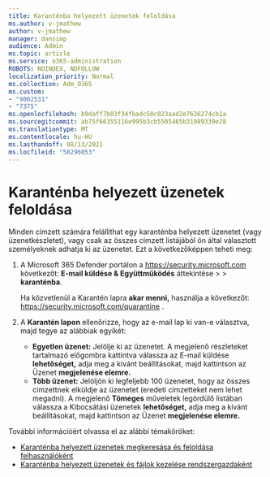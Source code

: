 ```yaml
---
title: Karanténba helyezett üzenetek feloldása
ms.author: v-jmathew
author: v-jmathew
manager: dansimp
audience: Admin
ms.topic: article
ms.service: o365-administration
ROBOTS: NOINDEX, NOFOLLOW
localization_priority: Normal
ms.collection: Adm_O365
ms.custom:
- "9002531"
- "7375"
ms.openlocfilehash: b9daff7b03f34fbadc50c023aad2e7636274cb1a
ms.sourcegitcommit: ab75f66355116e995b3cb5505465b31989339e28
ms.translationtype: MT
ms.contentlocale: hu-HU
ms.lasthandoff: 08/13/2021
ms.locfileid: "58296053"
---
```

# <a name="release-quarantined-messages"></a>Karanténba helyezett üzenetek feloldása

Minden címzett számára felállíthat egy karanténba helyezett üzenetet (vagy üzenetkészletet), vagy csak az összes címzett listájából ön által választott személyeknek adhatja ki az üzenetet. Ezt a következőképpen teheti meg:

1. A Microsoft 365 Defender portálon a <https://security.microsoft.com> következőt: **E-mail küldése & Együttműködés** áttekintése \>  \> **karanténba**.

   Ha közvetlenül a Karantén lapra **akar menni,** használja a következőt: <https://security.microsoft.com/quarantine> .

2. A **Karantén lapon** ellenőrizze,  hogy az e-mail lap ki van-e választva, majd tegye az alábbiak egyikét:
   - **Egyetlen üzenet:** Jelölje ki az üzenetet. A megjelenő részleteket tartalmazó előgombra kattintva válassza az E-mail küldése **lehetőséget,** adja meg a kívánt beállításokat, majd kattintson az Üzenet **megjelenése elemre.**
   - **Több üzenet:** Jelöljön ki legfeljebb 100 üzenetet, hogy az összes címzettnek elküldje az üzenetet (eredeti címzetteket nem lehet megadni). A megjelenő **Tömeges** műveletek legördülő listában válassza a Kibocsátási üzenetek **lehetőséget,** adja meg a kívánt beállításokat, majd kattintson az Üzenet **megjelenése elemre.**

További információért olvassa el az alábbi témaköröket:

- [Karanténba helyezett üzenetek megkeresása és feloldása felhasználóként](https://docs.microsoft.com/microsoft-365/security/office-365-security/find-and-release-quarantined-messages-as-a-user)
- [Karanténba helyezett üzenetek és fájlok kezelése rendszergazdaként](https://docs.microsoft.com/microsoft-365/security/office-365-security/manage-quarantined-messages-and-files)
